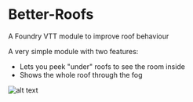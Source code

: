 # Better-Roofs
A Foundry VTT module to improve roof behaviour

A very simple module with two features:

- Lets you peek "under" roofs to see the room inside
- Shows the whole roof through the fog

![alt text](https://github.com/theripper93/Better-Roofs/raw/main/betterroofs.jpg)
